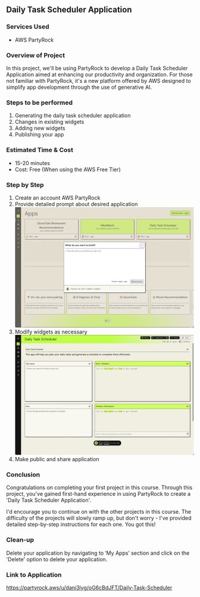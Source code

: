 ## Daily Task Scheduler Application

### Services Used
- AWS PartyRock

### Overview of Project
In this project, we'll be using PartyRock to develop a Daily Task Scheduler Application aimed at enhancing our productivity and organization. For those not familiar with PartyRock, it's a new platform offered by AWS designed to simplify app development through the use of generative AI. 

### Steps to be performed
1. Generating the daily task scheduler application
2. Changes in existing widgets
3. Adding new widgets
4. Publishing your app

### Estimated Time & Cost
- 15-20 minutes
- Cost: Free (When using the AWS Free Tier)

### Step by Step
1. Create an account AWS PartyRock
2. Provide detailed prompt about desired application
![picture](https://github.com/dani3lng/projects-aws/blob/262b7748fbb332866115d76c1f523695df661906/daily-task/images/Screenshot%202024-06-30%20at%2022.47.55.png)
3. Modify widgets as necessary
![picture](https://github.com/dani3lng/projects-aws/blob/262b7748fbb332866115d76c1f523695df661906/daily-task/images/Screenshot%202024-06-30%20at%2022.49.10.png)
4. Make public and share application

### Conclusion
Congratulations on completing your first project in this course. Through this project, you've gained first-hand experience in using PartyRock to create a 'Daily Task Scheduler Application'.

I'd encourage you to continue on with the other projects in this course. The difficulty of the projects will slowly ramp up, but don't worry - I've provided detailed step-by-step instructions for each one. You got this!

### Clean-up
Delete your application by navigating to ‘My Apps’ section and click on the 'Delete' option to delete your application.

### Link to Application
https://partyrock.aws/u/dani3lyg/oG6cBdJFT/Daily-Task-Scheduler